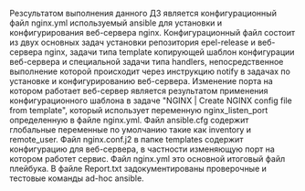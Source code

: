 Резсультатом выполнения данного ДЗ является конфигурационный файл nginx.yml используемый ansible для установки и конфигурирования веб-сервера nginx. Конфигурационный файл состоит из двух основных задач установки репозитория epel-release и веб-сервера nginx, задачи типа template копирующей шаблон конфигурации веб-сервера и специальной задачи типа handlers, непосредственное выполнение которой происходит через инструкцию notify в задачах по установке и конфигурированию веб-сервера. Изменение порта на котором работает веб-сервер является результатом применения конфигурационного шаблона в задаче "NGINX | Create NGINX config file from template", который использует переменную nginx_listen_port определенную в файле nginx.yml.
Файл ansible.cfg содержит глобальные переменные по умолчанию такие как inventory и remote_user.
Файл nginx.conf.j2 в папке templates содержит конфигурацию для веб-сервера, в частности изменяющую порт на котором работет сервис. 
Файл nginx.yml это основной итоговый файл плейбука. 
В файле Report.txt задокументированы проверочные и тестовые команды ad-hoc ansible. 